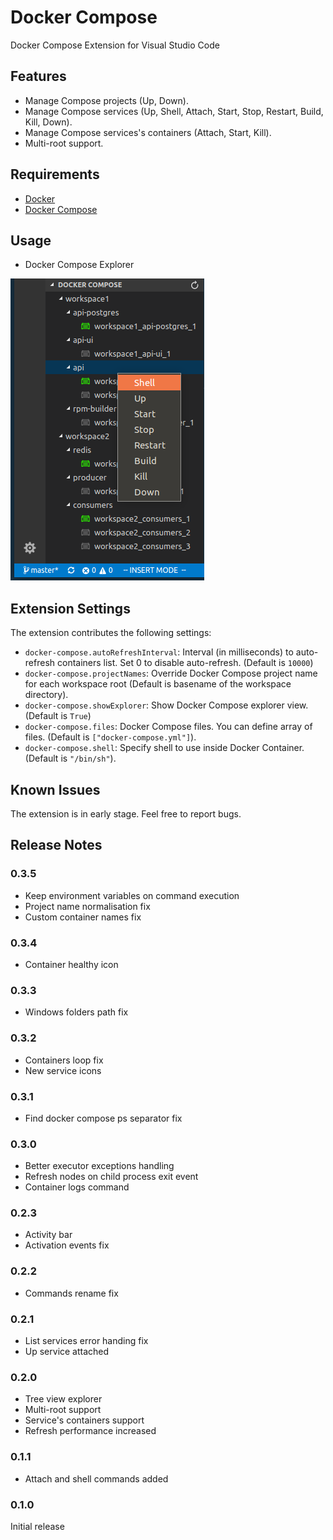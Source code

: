 # Docker Compose

Docker Compose Extension for Visual Studio Code

## Features

* Manage Compose projects (Up, Down).
* Manage Compose services (Up, Shell, Attach, Start, Stop, Restart, Build, Kill, Down).
* Manage Compose services's containers (Attach, Start, Kill).
* Multi-root support.

## Requirements

* [Docker](https://www.docker.com/)
* [Docker Compose](https://docs.docker.com/compose/)

## Usage

* Docker Compose Explorer

![explorer](images/explorer.png)

## Extension Settings

The extension contributes the following settings:

* `docker-compose.autoRefreshInterval`: Interval (in milliseconds) to auto-refresh containers list. Set 0 to disable auto-refresh. (Default is `10000`)
* `docker-compose.projectNames`: Override Docker Compose project name for each workspace root (Default is basename of the workspace directory).
* `docker-compose.showExplorer`: Show Docker Compose explorer view. (Default is `True`)
* `docker-compose.files`: Docker Compose files. You can define array of files. (Default is `["docker-compose.yml"]`).
* `docker-compose.shell`: Specify shell to use inside Docker Container. (Default is `"/bin/sh"`).

## Known Issues

The extension is in early stage. Feel free to report bugs.

## Release Notes

### 0.3.5

* Keep environment variables on command execution
* Project name normalisation fix
* Custom container names fix

### 0.3.4

* Container healthy icon

### 0.3.3

* Windows folders path fix

### 0.3.2

* Containers loop fix
* New service icons

### 0.3.1

* Find docker compose ps separator fix

### 0.3.0

* Better executor exceptions handling
* Refresh nodes on child process exit event
* Container logs command

### 0.2.3

* Activity bar
* Activation events fix

### 0.2.2

* Commands rename fix

### 0.2.1

* List services error handing fix
* Up service attached

### 0.2.0

* Tree view explorer
* Multi-root support
* Service's containers support
* Refresh performance increased

### 0.1.1

* Attach and shell commands added

### 0.1.0

Initial release

